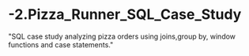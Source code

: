 # -2.Pizza_Runner_SQL_Case_Study
"SQL case study analyzing pizza orders using joins,group by, window functions and case statements."
